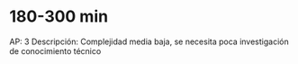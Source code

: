# 180-300 min

AP: 3
Descripción: Complejidad media baja, se necesita poca investigación de conocimiento técnico
